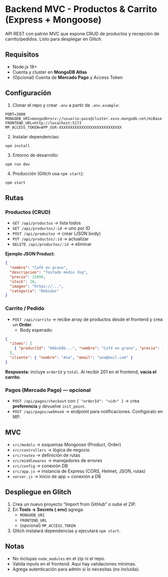 
# Backend MVC - Productos & Carrito (Express + Mongoose)

API REST con patrón MVC que expone CRUD de productos y recepción de carrito/pedidos. Listo para desplegar en Glitch.

## Requisitos
- Node.js 18+
- Cuenta y cluster en **MongoDB Atlas**
- (Opcional) Cuenta de **Mercado Pago** y Access Token

## Configuración
1. Clonar el repo y crear `.env` a partir de `.env.example`:
```
PORT=3000
MONGODB_URI=mongodb+srv://usuario:pass@cluster.xxxx.mongodb.net/miBase
FRONTEND_URL=http://localhost:5173
MP_ACCESS_TOKEN=APP_USR-XXXXXXXXXXXXXXXXXXXXXXXXXXXX
```
2. Instalar dependencias:
```
npm install
```
3. Entorno de desarrollo:
```
npm run dev
```
4. Producción (Glitch usa `npm start`):
```
npm start
```

## Rutas

### Productos (CRUD)
- `GET /api/productos` → lista todos
- `GET /api/productos/:id` → uno por ID
- `POST /api/productos` → crear (JSON body)
- `PUT /api/productos/:id` → actualizar
- `DELETE /api/productos/:id` → eliminar

**Ejemplo JSON Product:**
```json
{
  "nombre": "Café en grano",
  "descripcion": "Tostado medio 1kg",
  "precio": 15999,
  "stock": 20,
  "imagen": "https://...",
  "categoria": "Bebidas"
}
```

### Carrito / Pedido
- `POST /api/carrito` → recibe array de productos desde el frontend y crea un **Order**.
  - Body esperado:
```json
{
  "items": [
    { "productId": "66bcb8b...", "nombre": "Café en grano", "precio": 15999, "cantidad": 2, "imagen": "https://..." }
  ],
  "cliente": { "nombre": "Ana", "email": "ana@mail.com" }
}
```

**Respuesta:** incluye `orderId` y `total`. Al recibir 201 en el frontend, **vacía el carrito**.

### Pagos (Mercado Pago) — opcional
- `POST /api/pagos/checkout` con `{ "orderId": "<id>" }` → crea **preferencia** y devuelve `init_point`.
- `POST /api/pagos/webhook` → endpoint para notificaciones. Configúralo en MP.

## MVC
- `src/models` → esquemas Mongoose (Product, Order)
- `src/controllers` → lógica de negocio
- `src/routes` → definición de rutas
- `src/middlewares` → manejadores de errores
- `src/config` → conexión DB
- `src/app.js` → instancia de Express (CORS, Helmet, JSON, rutas)
- `server.js` → inicio de app + conexión a DB

## Despliegue en Glitch
1. Crea un nuevo proyecto “Import from GitHub” o sube el ZIP.
2. En **Tools → Secrets (.env)** agrega:
   - `MONGODB_URI`
   - `FRONTEND_URL`
   - (opcional) `MP_ACCESS_TOKEN`
3. Glitch instalará dependencias y ejecutará `npm start`.

## Notas
- No incluyas `node_modules` en el zip ni el repo.
- Valida inputs en el frontend. Aquí hay validaciones mínimas.
- Agrega autenticación para admin si lo necesitas (no incluida).
